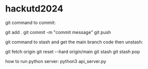 # hackutd2024

git command to commit:

git add .
git commit -m "commit message"
git push

git command to stash and get the main branch code then unstash:

git fetch origin
git reset --hard origin/main 
git stash
git stash pop

how to run python server: python3 api_server.py